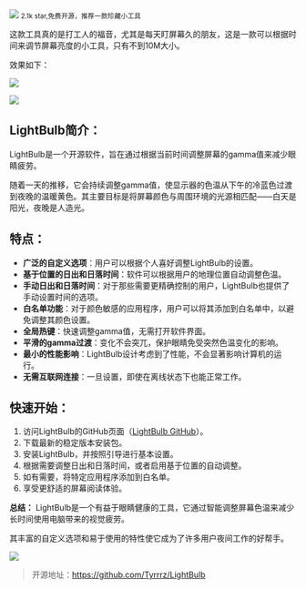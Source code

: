 <img src="/assets/image/240423-LightBulb-1.png" style="max-width: 70%; height: auto;">
<small>2.1k star,免费开源，推荐一款珍藏小工具</small>


这款工具真的是打工人的福音，尤其是每天盯屏幕久的朋友，这是一款可以根据时间来调节屏幕亮度的小工具，只有不到10M大小。

效果如下：

![](/assets/image/240423-LightBulb-1.png)

![](/assets/image/240423-LightBulb-2.png)


## **LightBulb简介：**

LightBulb是一个开源软件，旨在通过根据当前时间调整屏幕的gamma值来减少眼睛疲劳。

随着一天的推移，它会持续调整gamma值，使显示器的色温从下午的冷蓝色过渡到夜晚的温暖黄色。其主要目标是将屏幕颜色与周围环境的光源相匹配——白天是阳光，夜晚是人造光。

## **特点：**
- **广泛的自定义选项**：用户可以根据个人喜好调整LightBulb的设置。
- **基于位置的日出和日落时间**：软件可以根据用户的地理位置自动调整色温。
- **手动日出和日落时间**：对于那些需要更精确控制的用户，LightBulb也提供了手动设置时间的选项。
- **白名单功能**：对于颜色敏感的应用程序，用户可以将其添加到白名单中，以避免调整其颜色设置。
- **全局热键**：快速调整gamma值，无需打开软件界面。
- **平滑的gamma过渡**：变化不会突兀，保护眼睛免受突然色温变化的影响。
- **最小的性能影响**：LightBulb设计考虑到了性能，不会显著影响计算机的运行。
- **无需互联网连接**：一旦设置，即使在离线状态下也能正常工作。

## **快速开始：**
1. 访问LightBulb的GitHub页面（[LightBulb GitHub](^1^)）。
2. 下载最新的稳定版本安装包。
3. 安装LightBulb，并按照引导进行基本设置。
4. 根据需要调整日出和日落时间，或者启用基于位置的自动调整。
5. 如有需要，将特定应用程序添加到白名单。
6. 享受更舒适的屏幕阅读体验。

**总结：**
LightBulb是一个有益于眼睛健康的工具，它通过智能调整屏幕色温来减少长时间使用电脑带来的视觉疲劳。

其丰富的自定义选项和易于使用的特性使它成为了许多用户夜间工作的好帮手。


![](/assets/image/240423-LightBulb-3.png)


> 开源地址：https://github.com/Tyrrrz/LightBulb